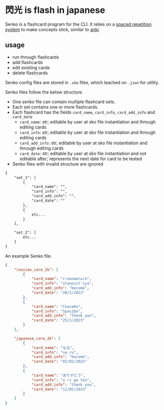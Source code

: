 # 閃光 is flash in japanese

Senko is a flashcard program for the CLI. It relies on a [spaced repetition system](https://e-student.org/spaced-repetition/) to make concepts stick, similar to [anki](https://ankiweb.net/about). 

## usage

* run through flashcards
* add flashcards
* edit existing cards
* delete flashcards

Senko config files are stored in `.sko` files, which leached on `.json` for utility.

Senko files follow the below structure. 

* One senko file can contain multiple flashcard sets. 
* Each set contains one or more flashcards.
* Each flashcard has the fields `card_name`, `card_info`, `card_add_info` and `card_date`
    * `card_name`: str; editable by user at sko file instantiation and through editing cards
    * `card_info`: str; editable by user at sko file instantiation and through editing cards
    * `card_add_info`: str; editable by user at sko file instantiation and through editing cards
    * `card_date`: str; editable by user at sko file instantiation and not editable after; represents the next date for card to be tested
* Senko files with invalid structure are ignored

```txt
{
    "set_1": [
        {
            "card_name": "",
            "card_info": "",
            "card_add_info": "",
            "card_date": ""
        },
        {
            etc...
        }
    ],

    "set_2": [
        etc...
    ]
}
```

An example Senko file.

```json
{   
    "russian_core_2k": [
        {
            "card_name": "становиться",
            "card_info": "stanovit'sya",
            "card_add_info": "become",
            "card_date": "20/1/2023"
        },
        {
            "card_name": "Спасибо",
            "card_info": "Spasibo",
            "card_add_info": "thank you",
            "card_date": "25/1/2023"
        }
    ],

    "japanese_core_2k": [
        {
            "card_name": "なる",
            "card_info": "na ru",
            "card_add_info": "become",
            "card_date": "02/02/2023"
        },
        {
            "card_name": "ありがとう",
            "card_info": "a ri ga tou",
            "card_add_info": "thank you",
            "card_date": "12/02/2023"
        }
    ]
}
```


